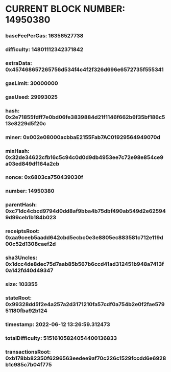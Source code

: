 # CURRENT BLOCK NUMBER: 14950380

### baseFeePerGas: 16356527738
### difficulty: 14801112342371842
### extraData: 0x457468657265756d534f4c4f2f326d696e6572735f555341
### gasLimit: 30000000
### gasUsed: 29993025
### hash: 0x2e71855fdff7e0bd06fe3839884d21f1146f662b6f35bf186c513e8229d5f20c
### miner: 0x002e08000acbbaE2155Fab7AC01929564949070d
### mixHash: 0x32de34622cfb16c5c94c0d0d9db4953ee7c72e98e854ce9a03ed849df164a2cb
### nonce: 0x6803ca750439030f
### number: 14950380
### parentHash: 0xc71dc4cbcd9794d0dd8af9bba4b75dbf490ab549d2e625949d99ceb1b184b023
### receiptsRoot: 0xaa9ceeb5aadd642cbd5ecbc0e3e8805ec883581c712e119d00c52d1308caef2d
### sha3Uncles: 0x1dcc4de8dec75d7aab85b567b6ccd41ad312451b948a7413f0a142fd40d49347
### size: 103355
### stateRoot: 0x99328dd5f2e4a257a2d3171210fa57cdf0a754b2e0f2fae57951180fba92b124
### timestamp: 2022-06-12 13:26:59.312473
### totalDifficulty: 51516105824054400136833
### transactionsRoot: 0xb178bb82350f6296563eedee9af70c226c1529fccdd6e6928b1c985c7b04f775
